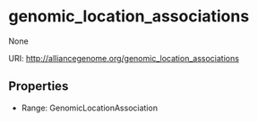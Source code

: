 # genomic_location_associations

None

URI: http://alliancegenome.org/genomic_location_associations



<!-- no inheritance hierarchy -->


## Properties

 * Range: GenomicLocationAssociation


